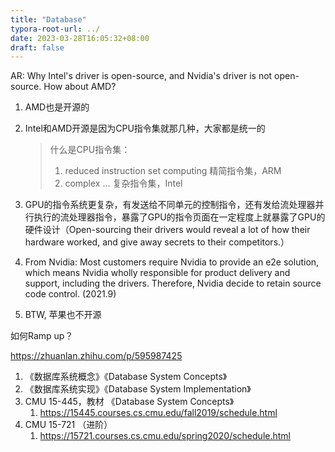 ```yaml
---
title: "Database"
typora-root-url: ../
date: 2023-03-28T16:05:32+08:00
draft: false
---
```



AR: Why Intel's driver is open-source, and Nvidia's driver is not open-source. How about AMD?

1. AMD也是开源的

2. Intel和AMD开源是因为CPU指令集就那几种，大家都是统一的

   > 什么是CPU指令集：
   >
   > 1. reduced instruction set computing 精简指令集，ARM
   > 2. complex ... 复杂指令集，Intel

3. GPU的指令系统更复杂，有发送给不同单元的控制指令，还有发给流处理器并行执行的流处理器指令，暴露了GPU的指令页面在一定程度上就暴露了GPU的硬件设计（Open-sourcing their drivers would reveal a lot of how their hardware worked, and give away secrets to their competitors.）

4. From Nvidia: Most customers require Nvidia to provide an e2e solution, which means Nvidia wholly responsible for product delivery and support, including the drivers. Therefore, Nvidia decide to retain source code control. (2021.9)

5. BTW, 苹果也不开源


如何Ramp up？

https://zhuanlan.zhihu.com/p/595987425

1. 《数据库系统概念》《Database System Concepts》
2. 《数据库系统实现》《Database System Implementation》
3. CMU 15-445，教材 《Database System Concepts》
   1. https://15445.courses.cs.cmu.edu/fall2019/schedule.html
4. CMU 15-721 （进阶）
   1. https://15721.courses.cs.cmu.edu/spring2020/schedule.html